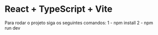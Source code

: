 # React + TypeScript + Vite

Para rodar o projeto siga os seguintes comandos:
1 - npm install
2 - npm run dev
